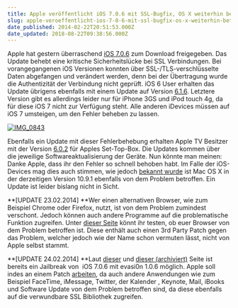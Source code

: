 ```yaml
---
title: Apple veröffentlicht iOS 7.0.6 mit SSL-Bugfix, OS X weiterhin betroffen [UPDATE]
slug: apple-veroeffentlicht-ios-7-0-6-mit-ssl-bugfix-os-x-weiterhin-betroffen
date_published: 2014-02-22T20:51:53.000Z
date_updated: 2018-08-22T09:38:56.000Z
---
```


Apple hat gestern überraschend [iOS 7.0.6](http://support.apple.com/kb/HT6147) zum Download freigegeben. Das Update behebt eine kritische Sicherheitslücke bei SSL Verbindungen. Bei vorangegangenen iOS Versionen konnten über SSL-/TLS-verschlüsselte Daten abgefangen und verändert werden, denn bei der Übertragung wurde die Authentizität der Verbindung nicht geprüft. iOS 6 User erhalten das Update übrigens ebenfalls mit einem Update auf Version [6.1.6](http://support.apple.com/kb/HT6146). Letztere Version gibt es allerdings leider nur für iPhone 3GS und iPod touch 4g, da für diese iOS 7 nicht zur Verfügung steht. Alle anderen iDevices müssen auf iOS 7 umsteigen, um den Fehler beheben zu lassen.

[![IMG_0843](//picdump.thafaker.de/2014/02/IMG_0843-491x580.png)](__GHOST_URL__/apple-veroeffentlicht-ios-7-0-6-mit-ssl-bugfix-os-x-weiterhin-betroffen/img_0843/)

Ebenfalls ein Update mit dieser Fehlerbehebung erhalten Apple TV Besitzer mit der Version [6.0.2](http://support.apple.com/kb/HT6148) für Apples Set-Top-Box. Die Updates kommen über die jeweilige Softwareaktualisierung der Geräte. Nun könnte man meinen: Danke Apple, dass ihr den Fehler so schnell behoben habt. Im Falle der iOS-Devices mag dies auch stimmen, wie jedoch [bekannt wurde](https://www.imperialviolet.org/2014/02/22/applebug.html) ist Mac OS X in der derzeitigen Version 10.9.1 ebenfalls von dem Problem betroffen. Ein Update ist leider bislang nicht in Sicht.

**[UPDATE 23.02.2014]
**Wer einen alternativen Browser, wie zum Beispiel Chrome oder Firefox, nutzt, ist von dem Problem zumindest verschont. Jedoch können auch andere Programme auf die problematische Funktion zugreifen. Unter [dieser Seite](https://gotofail.com/) könnt ihr testen, ob euer Browser von dem Problem betroffen ist. Diese enthält auch einen 3rd Party Patch gegen das Problem, welcher jedoch wie der Name schon vermuten lässt, nicht von Apple selbst stammt.

**[UPDATE 24.02.2014]
**Laut [dieser](http://www.redmondpie.com/jailbreak-ios-7.0.6-with-the-all-new-evasi0n7-1.0.6-video/) und [dieser (archiviert)](http://web.archive.org/web/20150321093340/http://weblogit.net/2014/02/23/evasi0n-1-0-6-fuer-den-ios-7-0-6-jailbreak-download-70192/) Seite ist bereits ein Jailbreak von  iOS 7.0.6 mit evasi0n 1.0.6 möglich. Apple soll indes an einem Patch [arbeiten](http://www.macrumors.com/2014/02/23/apple-fixing-ssl-bug-other-apps-affected/), da auch andere Anwendungen wie zum Beispiel FaceTime, iMessage, Twitter, der Kalender , Keynote, Mail, iBooks und Software Update von dem Problem betroffen sind, da diese ebenfalls auf die verwundbare SSL Bibliothek zugreifen.
